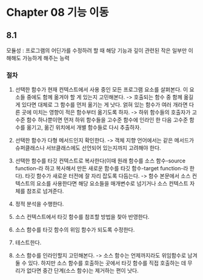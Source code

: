 # Chapter 08 기능 이동

## 8.1

모듈성 : 프로그램의 어딘가를 수정하려 할 때 해당 기능과 깊이 관련된 작은 일부만 이해해도 가능하게 해주는 능력

### 절차

1. 선택한 함수가 현재 컨텍스트에서 사용 중인 모든 프로그램 요소를 살펴본다. 이 요소들 중에도 함께 옮겨야 할 게 있는지 고민해본다.
   -> 호출되는 함수 중 함께 옮길 게 있다면 대체로 그 함수를 먼저 옮기는 게 낫다. 얽혀 있는 함수가 여러 개라면 다른 곳에 미치는 영향이 적은 함수부터 옮기도록 하자.
   -> 하위 함수들의 호출자가 고수준 함수 하나뿐이면 먼저 하위 함수들을 고수준 함수에 인라인 한 다음 고수준 함수를 옮기고, 옮긴 위치에서 개별 함수들로 다시 추출하자.

2. 선택한 함수가 다형 메서드인지 확인한다.
   -> 객체 지향 언어에서는 같은 메서드가 슈퍼클래스나 서브클래스에도 선언되어 있는지까지 고려해야 한다.

3. 선택한 함수를 타깃 컨텍스트로 복사한다(이때 원래 함수를 소스 함수-source function-라 하고 복사해서 만든 새로운 함수를 타깃 함수-target function-라 한다). 타깃 함수가 새로운 터전에 잘 자리 잡도록 다듬는다.
   -> 함수 본문에서 소스 컨텍스트의 요소를 사용한다면 해당 요소들을 매개변수로 넘기거나 소스 컨텍스트 자체를 참조로 넘겨준다.

4. 정적 분석을 수행한다.

5. 소스 컨텍스트에서 타깃 함수를 참조할 방법을 찾아 반영한다.

6. 소스 함수를 타깃 함수의 위임 함수가 되도록 수정한다.

7. 테스트한다.

8. 소스 함수를 인라인할지 고민해본다.
   -> 소스 함수는 언제까지라도 위임함수로 남겨둘 수 있다. 하지만 소스 함수를 호출하는 곳에서 타깃 함수를 직접 호출하는 데 무리가 없다면 중간 단계(소스 함수)는 제거하는 편이 낫다.
